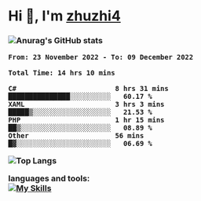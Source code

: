  
<h1 align="left">Hi 👋, I'm <a href="https://github.com/zhuzhi14/">zhuzhi4</a></h1>
<h3 align="left"🎉🎉🎇🎇😀😀A passionate frontend developer 🎉🎉🎇🎇😀😀</h3>


![Anurag's GitHub stats](https://github-readme-stats.vercel.app/api?username=zhuzhi14&show_icons=true&theme=radical)


<!--START_SECTION:waka-->

```text
From: 23 November 2022 - To: 09 December 2022

Total Time: 14 hrs 10 mins

C#                        8 hrs 31 mins   ███████████████░░░░░░░░░░   60.17 %
XAML                      3 hrs 3 mins    █████▒░░░░░░░░░░░░░░░░░░░   21.53 %
PHP                       1 hr 15 mins    ██▒░░░░░░░░░░░░░░░░░░░░░░   08.89 %
Other                     56 mins         █▓░░░░░░░░░░░░░░░░░░░░░░░   06.69 %
```

<!--END_SECTION:waka-->
<!---
zhuzhi14/zhuzhi14 is a ✨ special ✨ repository because its `README.md` (this file) appears on your GitHub profile.
You can click the Preview link to take a look at your changes.
--->
![Top Langs](https://github-readme-stats.vercel.app/api/top-langs/?username=zhuzhi14&show_icons=true&theme=tokyonight&hide=css,html,php,javascript)


**languages and tools:**  
[![My Skills](https://skillicons.dev/icons?i=cs,dotnet,php,github,visualstudio,vscode,js,ts,go,mysql,react,vue,html,css,dart,wasm)](https://skillicons.dev)





